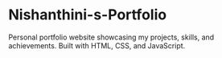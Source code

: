 # Nishanthini-s-Portfolio
Personal portfolio website showcasing my projects, skills, and achievements. Built with HTML, CSS, and JavaScript.
